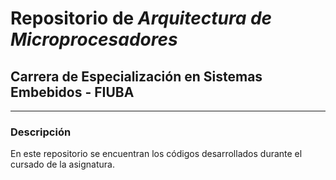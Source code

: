 # Repositorio de *Arquitectura de Microprocesadores*  

## Carrera de Especialización en Sistemas Embebidos - FIUBA

***

### Descripción

En este repositorio se encuentran los códigos desarrollados durante el cursado de la asignatura.  
